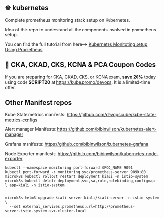 ## ☸️ kubernetes

Complete prometheus monitoring stack setup on Kubernetes.

Idea of this repo to understand all the components involved in prometheus setup.

You can find the full tutorial from here--> [Kubernetes Monitoting setup Using Prometheus](https://devopscube.com/setup-prometheus-monitoring-on-kubernetes/)

## 🚀 CKA, CKAD, CKS, KCNA & PCA Coupon Codes

If you are preparing for CKA, CKAD, CKS, or KCNA exam, **save 20%** today using code **SCRIPT20** at https://kube.promo/devops. It is a limited-time offer. 

## Other Manifest repos

Kube State metrics manifests: https://github.com/devopscube/kube-state-metrics-configs

Alert manager Manifests: https://github.com/bibinwilson/kubernetes-alert-manager

Grafana manifests: https://github.com/bibinwilson/kubernetes-grafana

Node Exporter manifests: https://github.com/bibinwilson/kubernetes-node-exporter

```
kubectl --namespace monitoring port-forward $POD_NAME 9091
kubectl port-forward -n monitoring svc/prometheus-server 9090:80
microk8s kubectl rollout restart deployment kiali -n istio-system
microk8s kubectl delete deployment,svc,sa,role,rolebinding,configmap -l app=kiali -n istio-system


microk8s helm3 upgrade kiali-server kiali/kiali-server -n istio-system \
  --set external_services.prometheus.url=http://prometheus-server.istio-system.svc.cluster.local
```


